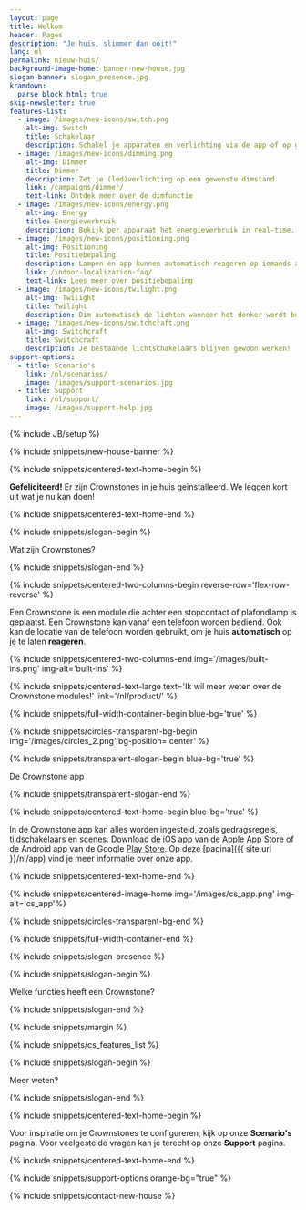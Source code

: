 ```yaml
---
layout: page
title: Welkom
header: Pages
description: "Je huis, slimmer dan ooit!"
lang: nl
permalink: nieuw-huis/
background-image-home: banner-new-house.jpg
slogan-banner: slogan_presence.jpg
kramdown: 
  parse_block_html: true
skip-newsletter: true
features-list:
  - image: /images/new-icons/switch.png
    alt-img: Switch
    title: Schakelaar
    description: Schakel je apparaten en verlichting via de app of op gezette tijden.
  - image: /images/new-icons/dimming.png
    alt-img: Dimmer
    title: Dimmer
    description: Zet je (led)verlichting op een gewenste dimstand.
    link: /campaigns/dimmer/
    text-link: Ontdek meer over de dimfunctie
  - image: /images/new-icons/energy.png
    alt-img: Energy
    title: Energieverbruik
    description: Bekijk per apparaat het energieverbruik in real-time.
  - image: /images/new-icons/positioning.png
    alt-img: Positioning
    title: Positiebepaling
    description: Lampen en app kunnen automatisch reageren op iemands aanwezigheid in een kamer.
    link: /indoor-localization-faq/
    text-link: Lees meer over positiebepaling
  - image: /images/new-icons/twilight.png
    alt-img: Twilight
    title: Twilight
    description: Dim automatisch de lichten wanneer het donker wordt buiten. Dit werkt zelfs met je gewone lichtschakelaar.
  - image: /images/new-icons/switchcraft.png
    alt-img: Switchcraft
    title: Switchcraft
    description: Je bestaande lichtschakelaars blijven gewoon werken!
support-options:
  - title: Scenario's
    link: /nl/scenarios/
    image: /images/support-scenarios.jpg
  - title: Support
    link: /nl/support/
    image: /images/support-help.jpg
---
```


{% include JB/setup %}

{% include snippets/new-house-banner %}


{% include snippets/centered-text-home-begin %}

**Gefeliciteerd!** Er zijn Crownstones in je huis geïnstalleerd. We leggen kort uit wat je nu kan doen!

{% include snippets/centered-text-home-end %}


{% include snippets/slogan-begin %}

Wat zijn Crownstones?

{% include snippets/slogan-end %}


{% include snippets/centered-two-columns-begin reverse-row='flex-row-reverse' %}

Een Crownstone is een module die achter een stopcontact of plafondlamp is geplaatst. Een Crownstone kan vanaf een telefoon worden bediend. Ook kan de locatie van de telefoon worden gebruikt, om je huis **automatisch** op je te laten **reageren**.

{% include snippets/centered-two-columns-end img='/images/built-ins.png' img-alt='built-ins' %}


{% include snippets/centered-text-large text='Ik wil meer weten over de Crownstone modules!' link='/nl/product/' %}



{% include snippets/full-width-container-begin blue-bg='true' %}

{% include snippets/circles-transparent-bg-begin img='/images/circles_2.png' bg-position='center' %}

{% include snippets/transparent-slogan-begin blue-bg='true' %}

De Crownstone app

{% include snippets/transparent-slogan-end %}

{% include snippets/centered-text-home-begin blue-bg='true' %}

In de Crownstone app kan alles worden ingesteld, zoals gedragsregels, tijdschakelaars en scenes.
Download de iOS app van de Apple [App Store](https://apps.apple.com/us/app/crownstone/id1136616106) of de Android app van de Google [Play Store](https://play.google.com/store/apps/details?id=rocks.crownstone.consumerapp). 
Op deze [pagina]({{ site.url }}/nl/app) vind je meer informatie over onze app. 

{% include snippets/centered-text-home-end %}

{% include snippets/centered-image-home img='/images/cs_app.png' img-alt='cs_app'%}

{% include snippets/circles-transparent-bg-end %}

{% include snippets/full-width-container-end %}



{% include snippets/slogan-presence %}



{% include snippets/slogan-begin %}

Welke functies heeft een Crownstone?

{% include snippets/slogan-end %}



{% include snippets/margin %}


{% include snippets/cs_features_list %}



{% include snippets/slogan-begin %}

Meer weten?

{% include snippets/slogan-end %}



{% include snippets/centered-text-home-begin %}

Voor inspiratie om je Crownstones te configureren, kijk op onze **Scenario's** pagina. 
Voor veelgestelde vragen kan je terecht op onze **Support** pagina.

{% include snippets/centered-text-home-end %}



{% include snippets/support-options orange-bg="true" %}



{% include snippets/contact-new-house %}